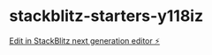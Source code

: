 # stackblitz-starters-y118iz

[Edit in StackBlitz next generation editor ⚡️](https://stackblitz.com/~/github.com/luiscorrea8/stackblitz-starters-y118iz)